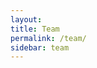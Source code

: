 ```yaml
---
layout:
title: Team
permalink: /team/
sidebar: team
---
```

<!-- {% include section-navigation-tiles.html type="team" search=true %}
-->
